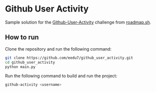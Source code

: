 # Github User Activity

Sample solution for the [Github-User-Activity]([https://roadmap.sh/projects/task-tracker](https://roadmap.sh/projects/github-user-activity)) challenge from [roadmap.sh](https://roadmap.sh/).

## How to run

Clone the repository and run the following command:

```bash
git clone https://github.com/eedu7/github_user_activity.git
cd github_user_activity
python main.py
```

Run the following command to build and run the project:

```bash
github-activity <username>
```

